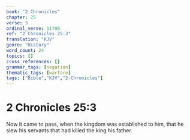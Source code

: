 ```yaml
---
book: "2 Chronicles"
chapter: 25
verse: 3
ordinal_verse: 11708
ref: "2 Chronicles 25:3"
translation: "KJV"
genre: "History"
word_count: 24
topics: []
cross_references: []
grammar_tags: [negation]
thematic_tags: [warfare]
tags: ["Bible","KJV","2-Chronicles"]
---
```


# 2 Chronicles 25:3

Now it came to pass, when the kingdom was established to him, that he slew his servants that had killed the king his father.
